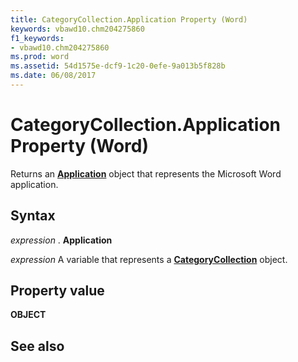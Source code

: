 ```yaml
---
title: CategoryCollection.Application Property (Word)
keywords: vbawd10.chm204275860
f1_keywords:
- vbawd10.chm204275860
ms.prod: word
ms.assetid: 54d1575e-dcf9-1c20-0efe-9a013b5f828b
ms.date: 06/08/2017
---
```



# CategoryCollection.Application Property (Word)

Returns an **[Application](application-object-word.md)** object that represents the Microsoft Word application.


## Syntax

 _expression_ . **Application**

 _expression_ A variable that represents a **[CategoryCollection](categorycollection-object-word.md)** object.


## Property value

 **OBJECT**


## See also



